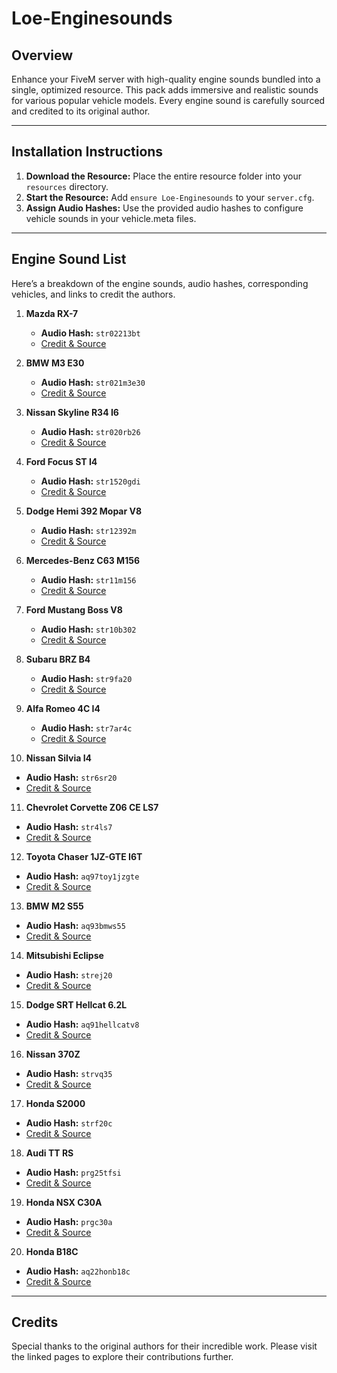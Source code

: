 # Loe-Enginesounds

## Overview
Enhance your FiveM server with high-quality engine sounds bundled into a single, optimized resource. This pack adds immersive and realistic sounds for various popular vehicle models. Every engine sound is carefully sourced and credited to its original author.

---

## Installation Instructions
1. **Download the Resource:** Place the entire resource folder into your `resources` directory.
2. **Start the Resource:** Add `ensure Loe-Enginesounds` to your `server.cfg`.
3. **Assign Audio Hashes:** Use the provided audio hashes to configure vehicle sounds in your vehicle.meta files.

---

## Engine Sound List
Here’s a breakdown of the engine sounds, audio hashes, corresponding vehicles, and links to credit the authors.

1. **Mazda RX-7**
   - **Audio Hash:** `str02213bt`
   - [Credit & Source](https://www.gta5-mods.com/vehicles/mazda-rx-7-tuned-engine-sound-add-on-fivem-sound)

2. **BMW M3 E30**
   - **Audio Hash:** `str021m3e30`
   - [Credit & Source](https://www.gta5-mods.com/vehicles/bmw-m3-e30-i4-engine-sound-add-on-fivem-sound)

3. **Nissan Skyline R34 I6**
   - **Audio Hash:** `str020rb26`
   - [Credit & Source](https://www.gta5-mods.com/vehicles/nissan-skyline-r34-i6-engine-sound-add-on-fivem-sound)

4. **Ford Focus ST I4**
   - **Audio Hash:** `str1520gdi`
   - [Credit & Source](https://www.gta5-mods.com/vehicles/ford-focus-st-i4-engine-sound-add-on-fivem-sound-streiter_v12)

5. **Dodge Hemi 392 Mopar V8**
   - **Audio Hash:** `str12392m`
   - [Credit & Source](https://www.gta5-mods.com/vehicles/dodge-challenger-v8-engine-sound-add-on-fivem-sound-streiter_v12)

6. **Mercedes-Benz C63 M156**
   - **Audio Hash:** `str11m156`
   - [Credit & Source](https://www.gta5-mods.com/vehicles/mercedes-benz-c63-m156-m157-engine-sound-add-on-fivem-sound)

7. **Ford Mustang Boss V8**
   - **Audio Hash:** `str10b302`
   - [Credit & Source](https://www.gta5-mods.com/vehicles/ford-mustang-boss-v8-engine-sound-add-on-fivem-sound-streiter_v12)

8. **Subaru BRZ B4**
   - **Audio Hash:** `str9fa20`
   - [Credit & Source](https://www.gta5-mods.com/vehicles/subaru-brz-b4-engine-sound-add-on-fivem-sound)

9. **Alfa Romeo 4C I4**
   - **Audio Hash:** `str7ar4c`
   - [Credit & Source](https://www.gta5-mods.com/vehicles/alfa-romeo-4c-i4-engine-sound-add-on-fivem-sound)

10. **Nissan Silvia I4**
   - **Audio Hash:** `str6sr20`
   - [Credit & Source](https://www.gta5-mods.com/vehicles/nissan-silvia-i4-engine-sound-add-on-fivem-sound)

11. **Chevrolet Corvette Z06 CE LS7**
   - **Audio Hash:** `str4ls7`
   - [Credit & Source](https://www.gta5-mods.com/vehicles/chevrolet-corvette-z06-v8-engine-sound-add-on-fivem-sound)

12. **Toyota Chaser 1JZ-GTE I6T**
   - **Audio Hash:** `aq97toy1jzgte`
   - [Credit & Source](https://www.gta5-mods.com/vehicles/toyota-chaser-1jz-gte-i6t-engine-sound-oiv-add-on-fivem-sound)

13. **BMW M2 S55**
   - **Audio Hash:** `aq93bmws55`
   - [Credit & Source](https://www.gta5-mods.com/vehicles/bmw-m2-s55-3-0l-i6tt-engine-sound-oiv-add-on-fivem-sound)

14. **Mitsubishi Eclipse**
   - **Audio Hash:** `strej20`
   - [Credit & Source](https://www.gta5-mods.com/vehicles/2f2f-mitsubishi-eclipse-spyder-engine-sound-add-on-fivem-sound)

15. **Dodge SRT Hellcat 6.2L**
   - **Audio Hash:** `aq91hellcatv8`
   - [Credit & Source](https://www.gta5-mods.com/vehicles/dodge-srt-hellcat-6-2l-v8-engine-sound-oiv-add-on-fivem-sound)

16. **Nissan 370Z**
   - **Audio Hash:** `strvq35`
   - [Credit & Source](https://www.gta5-mods.com/vehicles/nissan-370z-v6-engine-sound-add-on-fivem-sound)

17. **Honda S2000**
   - **Audio Hash:** `strf20c`
   - [Credit & Source](https://www.gta5-mods.com/vehicles/honda-s2000-f20c-i4-engine-sound-add-on-fivem-sound)

18. **Audi TT RS**
   - **Audio Hash:** `prg25tfsi`
   - [Credit & Source](https://www.gta5-mods.com/vehicles/audi-tt-rs-2-5-tfsi-engine-sound-add-on-fivem-sound-audio-occlusion)

19. **Honda NSX C30A**
   - **Audio Hash:** `prgc30a`
   - [Credit & Source](https://www.gta5-mods.com/vehicles/honda-c30a-engine-sound-oiv-add-on-fivem-sound-audio-occlusion)

20. **Honda B18C**
   - **Audio Hash:** `aq22honb18c`
   - [Credit & Source](https://www.gta5-mods.com/vehicles/honda-b18c-type-r-i4-engine-sound-oiv-add-on-fivem-sound)

---

## Credits
Special thanks to the original authors for their incredible work. Please visit the linked pages to explore their contributions further.

